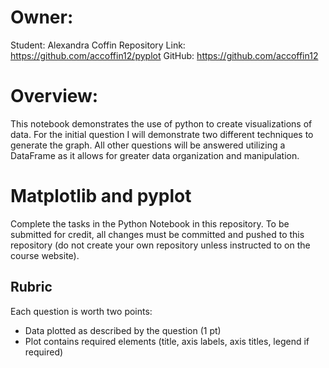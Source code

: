 # Owner:
Student: Alexandra Coffin
Repository Link: https://github.com/accoffin12/pyplot
GitHub: https://github.com/accoffin12

# Overview:
This notebook demonstrates the use of python to create visualizations of data. For the initial question I will demonstrate two different techniques to generate the graph. All other questions will be answered utilizing a DataFrame as it allows for greater data organization and manipulation. 

# Matplotlib and pyplot

Complete the tasks in the Python Notebook in this repository.
To be submitted for credit, all changes must be committed and pushed to this repository (do not create your own repository unless instructed to on the course website).

## Rubric

Each question is worth two points: 

* Data plotted as described by the question (1 pt)
* Plot contains required elements (title, axis labels, axis titles, legend if required)

